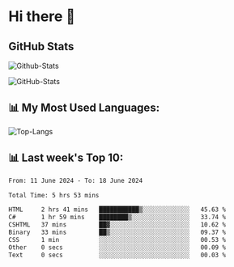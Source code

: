 # Hi there 👋

## GitHub Stats
![Github-Stats](https://github-readme-stats-sigma-five.vercel.app/api?username=ltorson&show_icons=true&theme=radical&count_private=true)

![GitHub-Stats](https://github-readme-stats.vercel.app/api/wakatime?username=LeeTorson&theme=synthwave&size_weight=0.5&count_weight=0.5&title_color=36F9F6&langs_count=10&count_private=true)

## 📊 My Most Used Languages:
![Top-Langs](https://github-readme-stats-sigma-five.vercel.app/api/top-langs/?username=LTorson&layout=compact&langs_count=10)


## 📊 Last week's Top 10:
<!--START_SECTION:waka-->

```txt
From: 11 June 2024 - To: 18 June 2024

Total Time: 5 hrs 53 mins

HTML     2 hrs 41 mins   ███████████▒░░░░░░░░░░░░░   45.63 %
C#       1 hr 59 mins    ████████▒░░░░░░░░░░░░░░░░   33.74 %
CSHTML   37 mins         ██▓░░░░░░░░░░░░░░░░░░░░░░   10.62 %
Binary   33 mins         ██▒░░░░░░░░░░░░░░░░░░░░░░   09.37 %
CSS      1 min           ░░░░░░░░░░░░░░░░░░░░░░░░░   00.53 %
Other    0 secs          ░░░░░░░░░░░░░░░░░░░░░░░░░   00.09 %
Text     0 secs          ░░░░░░░░░░░░░░░░░░░░░░░░░   00.03 %
```

<!--END_SECTION:waka-->
